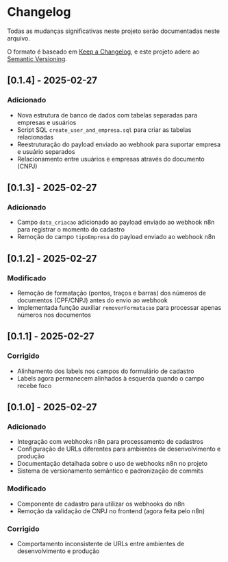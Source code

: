 # Changelog

Todas as mudanças significativas neste projeto serão documentadas neste arquivo.

O formato é baseado em [Keep a Changelog](https://keepachangelog.com/en/1.0.0/),
e este projeto adere ao [Semantic Versioning](https://semver.org/spec/v2.0.0.html).

## [0.1.4] - 2025-02-27

### Adicionado
- Nova estrutura de banco de dados com tabelas separadas para empresas e usuários
- Script SQL `create_user_and_empresa.sql` para criar as tabelas relacionadas
- Reestruturação do payload enviado ao webhook para suportar empresa e usuário separados
- Relacionamento entre usuários e empresas através do documento (CNPJ)


## [0.1.3] - 2025-02-27

### Adicionado
- Campo `data_criacao` adicionado ao payload enviado ao webhook n8n para registrar o momento do cadastro
- Remoção do campo `tipoEmpresa` do payload enviado ao webhook n8n


## [0.1.2] - 2025-02-27

### Modificado
- Remoção de formatação (pontos, traços e barras) dos números de documentos (CPF/CNPJ) antes do envio ao webhook
- Implementada função auxiliar `removerFormatacao` para processar apenas números nos documentos


## [0.1.1] - 2025-02-27

### Corrigido
- Alinhamento dos labels nos campos do formulário de cadastro
- Labels agora permanecem alinhados à esquerda quando o campo recebe foco


## [0.1.0] - 2025-02-27

### Adicionado
- Integração com webhooks n8n para processamento de cadastros
- Configuração de URLs diferentes para ambientes de desenvolvimento e produção
- Documentação detalhada sobre o uso de webhooks n8n no projeto
- Sistema de versionamento semântico e padronização de commits

### Modificado
- Componente de cadastro para utilizar os webhooks do n8n
- Remoção da validação de CNPJ no frontend (agora feita pelo n8n)

### Corrigido
- Comportamento inconsistente de URLs entre ambientes de desenvolvimento e produção